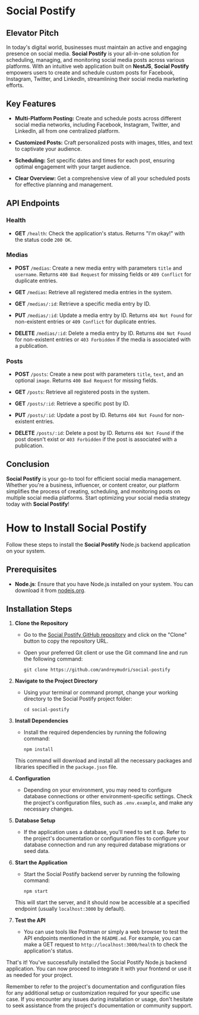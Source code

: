 # Social Postify

## Elevator Pitch

In today's digital world, businesses must maintain an active and engaging presence on social media. **Social Postify** is your all-in-one solution for scheduling, managing, and monitoring social media posts across various platforms. With an intuitive web application built on **NestJS**, **Social Postify** empowers users to create and schedule custom posts for Facebook, Instagram, Twitter, and LinkedIn, streamlining their social media marketing efforts.

## Key Features

- **Multi-Platform Posting:** Create and schedule posts across different social media networks, including Facebook, Instagram, Twitter, and LinkedIn, all from one centralized platform.

- **Customized Posts:** Craft personalized posts with images, titles, and text to captivate your audience.

- **Scheduling:** Set specific dates and times for each post, ensuring optimal engagement with your target audience.

- **Clear Overview:** Get a comprehensive view of all your scheduled posts for effective planning and management.

## API Endpoints

### Health

- **GET** `/health`: Check the application's status. Returns "I'm okay!" with the status code `200 OK`.

### Medias

- **POST** `/medias`: Create a new media entry with parameters `title` and `username`. Returns `400 Bad Request` for missing fields or `409 Conflict` for duplicate entries.

- **GET** `/medias`: Retrieve all registered media entries in the system.

- **GET** `/medias/:id`: Retrieve a specific media entry by ID.

- **PUT** `/medias/:id`: Update a media entry by ID. Returns `404 Not Found` for non-existent entries or `409 Conflict` for duplicate entries.

- **DELETE** `/medias/:id`: Delete a media entry by ID. Returns `404 Not Found` for non-existent entries or `403 Forbidden` if the media is associated with a publication.

### Posts

- **POST** `/posts`: Create a new post with parameters `title`, `text`, and an optional `image`. Returns `400 Bad Request` for missing fields.

- **GET** `/posts`: Retrieve all registered posts in the system.

- **GET** `/posts/:id`: Retrieve a specific post by ID.

- **PUT** `/posts/:id`: Update a post by ID. Returns `404 Not Found` for non-existent entries.

- **DELETE** `/posts/:id`: Delete a post by ID. Returns `404 Not Found` if the post doesn't exist or `403 Forbidden` if the post is associated with a publication.

## Conclusion

**Social Postify** is your go-to tool for efficient social media management. Whether you're a business, influencer, or content creator, our platform simplifies the process of creating, scheduling, and monitoring posts on multiple social media platforms. Start optimizing your social media strategy today with **Social Postify**!



# How to Install Social Postify

Follow these steps to install the **Social Postify** Node.js backend application on your system.

## Prerequisites

- **Node.js**: Ensure that you have Node.js installed on your system. You can download it from [nodejs.org](https://nodejs.org/).

## Installation Steps

1. **Clone the Repository**

   - Go to the [Social Postify GitHub repository]([https://github.com/your-repo-url](https://github.com/andreymudri/social-postify)) and click on the "Clone" button to copy the repository URL.
   - Open your preferred Git client or use the Git command line and run the following command:
   
     ```
     git clone https://github.com/andreymudri/social-postify
     ```
     

2. **Navigate to the Project Directory**

   - Using your terminal or command prompt, change your working directory to the Social Postify project folder:

     ```
     cd social-postify
     ```

3. **Install Dependencies**

   - Install the required dependencies by running the following command:

     ```
     npm install
     ```

   This command will download and install all the necessary packages and libraries specified in the `package.json` file.

4. **Configuration**

   - Depending on your environment, you may need to configure database connections or other environment-specific settings. Check the project's configuration files, such as `.env.example`, and make any necessary changes.

5. **Database Setup**

   - If the application uses a database, you'll need to set it up. Refer to the project's documentation or configuration files to configure your database connection and run any required database migrations or seed data.

6. **Start the Application**

   - Start the Social Postify backend server by running the following command:

     ```
     npm start
     ```

   This will start the server, and it should now be accessible at a specified endpoint (usually `localhost:3000` by default).

7. **Test the API**

   - You can use tools like Postman or simply a web browser to test the API endpoints mentioned in the `README.md`. For example, you can make a GET request to `http://localhost:3000/health` to check the application's status.

That's it! You've successfully installed the Social Postify Node.js backend application. You can now proceed to integrate it with your frontend or use it as needed for your project.

Remember to refer to the project's documentation and configuration files for any additional setup or customization required for your specific use case. If you encounter any issues during installation or usage, don't hesitate to seek assistance from the project's documentation or community support.

